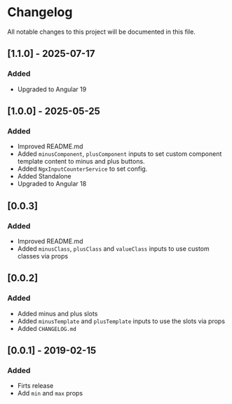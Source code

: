 # Changelog

All notable changes to this project will be documented in this file.

## [1.1.0] - 2025-07-17

### Added 

- Upgraded to Angular 19

## [1.0.0] - 2025-05-25

### Added 

- Improved README.md
- Added `minusComponent`, `plusComponent` inputs to set custom component template content to minus and plus buttons.
- Added `NgxInputCounterService` to set config.
- Added Standalone
- Upgraded to Angular 18

## [0.0.3]

### Added 

- Improved README.md
- Added `minusClass`, `plusClass` and `valueClass` inputs to use custom classes via props

## [0.0.2]

### Added 

- Added minus and plus slots
- Added `minusTemplate` and `plusTemplate` inputs to use the slots via props
- Added `CHANGELOG.md`

## [0.0.1] - 2019-02-15

### Added 

- Firts release
- Add `min` and `max` props